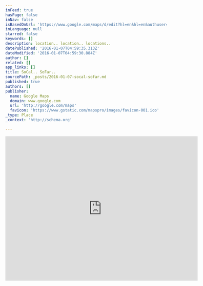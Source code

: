 ```yaml
---
inFeed: true
hasPage: false
inNav: false
isBasedOnUrl: 'https://www.google.com/maps/d/edit?hl=en&hl=en&authuser=0&authuser=0&mid=z0niDt1Z62Ik.kzHWdTYOgi1A'
inLanguage: null
starred: false
keywords: []
description: location.. location.. locations..
datePublished: '2016-01-07T04:59:35.313Z'
dateModified: '2016-01-07T04:59:30.884Z'
author: []
related: []
app_links: []
title: SoCal.. SoFar..
sourcePath: _posts/2016-01-07-socal-sofar.md
published: true
authors: []
publisher:
  name: Google Maps
  domain: www.google.com
  url: 'http://google.com/maps'
  favicon: 'https://www.gstatic.com/mapspro/images/favicon-001.ico'
_type: Place
_context: 'http://schema.org'

---
```

<iframe src="https://cdn.embedly.com/widgets/media.html?src=https%3A%2F%2Fwww.google.com%2Fmaps%2Fd%2Fembed%3Fmid%3Dz0niDt1Z62Ik.kzHWdTYOgi1A%26hl%3Den&amp;url=https%3A%2F%2Fwww.google.com%2Fmaps%2Fd%2Fviewer%3Fmid%3Dz0niDt1Z62Ik.kzHWdTYOgi1A%26hl%3Den&amp;image=https%3A%2F%2Fwww.google.com%2Fmaps%2Fd%2Fthumbnail%3Fmid%3Dz0niDt1Z62Ik.kzHWdTYOgi1A%26hl%3Den&amp;key=b7d04c9b404c499eba89ee7072e1c4f7&amp;type=text%2Fhtml&amp;schema=google" width="600" height="450" scrolling="no" frameborder="0" allowfullscreen="allowfullscreen" style=""></iframe>